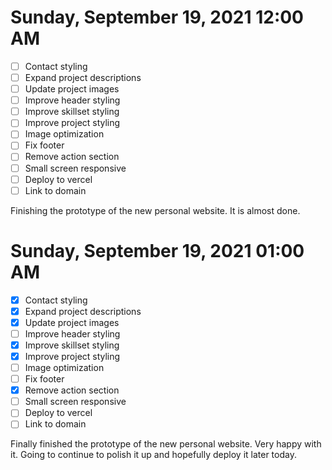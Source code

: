 # Sunday, September 19, 2021 12:00 AM
- [ ] Contact styling
- [ ] Expand project descriptions
- [ ] Update project images
- [ ] Improve header styling
- [ ] Improve skillset styling
- [ ] Improve project styling
- [ ] Image optimization
- [ ] Fix footer
- [ ] Remove action section
- [ ] Small screen responsive
- [ ] Deploy to vercel
- [ ] Link to domain

Finishing the prototype of the new personal website. It is almost done.

# Sunday, September 19, 2021 01:00 AM
- [X] Contact styling
- [X] Expand project descriptions
- [X] Update project images
- [ ] Improve header styling
- [X] Improve skillset styling
- [X] Improve project styling
- [ ] Image optimization
- [ ] Fix footer
- [X] Remove action section
- [ ] Small screen responsive
- [ ] Deploy to vercel
- [ ] Link to domain

Finally finished the prototype of the new personal website. Very happy with it.
Going to continue to polish it up and hopefully deploy it later today.
